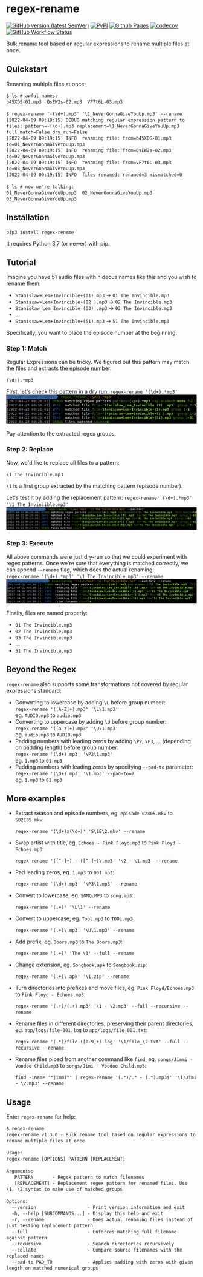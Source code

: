# regex-rename

[![GitHub version (latest SemVer)](https://img.shields.io/github/v/tag/igrek51/regex-rename?label=github&sort=semver)](https://github.com/igrek51/regex-rename)
[![PyPI](https://img.shields.io/pypi/v/regex-rename)](https://pypi.org/project/regex-rename)
[![Github Pages](https://img.shields.io/badge/docs-github.io-blue)](https://igrek51.github.io/regex-rename)
[![codecov](https://codecov.io/gh/igrek51/regex-rename/branch/master/graph/badge.svg)](https://codecov.io/gh/igrek51/regex-rename)
[![GitHub Workflow Status](https://img.shields.io/github/actions/workflow/status/igrek51/regex-rename/test.yml?branch=master&label=tests)](https://github.com/igrek51/regex-rename/actions?query=workflow%3Atest)

Bulk rename tool based on regular expressions to rename multiple files at once.

## Quickstart
Renaming multiple files at once:
```shell
$ ls # awful names:
b45XDS-01.mp3  QsEW2s-02.mp3  VF7t6L-03.mp3

$ regex-rename '-(\d+).mp3' '\1_NeverGonnaGiveYouUp.mp3' --rename
[2022-04-09 09:19:15] DEBUG matching regular expression pattern to files: pattern=-(\d+).mp3 replacement=\1_NeverGonnaGiveYouUp.mp3 full_match=False dry_run=False
[2022-04-09 09:19:15] INFO  renaming file: from=b45XDS-01.mp3 to=01_NeverGonnaGiveYouUp.mp3
[2022-04-09 09:19:15] INFO  renaming file: from=QsEW2s-02.mp3 to=02_NeverGonnaGiveYouUp.mp3
[2022-04-09 09:19:15] INFO  renaming file: from=VF7t6L-03.mp3 to=03_NeverGonnaGiveYouUp.mp3
[2022-04-09 09:19:15] INFO  files renamed: renamed=3 mismatched=0

$ ls # now we're talking:
01_NeverGonnaGiveYouUp.mp3  02_NeverGonnaGiveYouUp.mp3  03_NeverGonnaGiveYouUp.mp3
```

## Installation
```shell
pip3 install regex-rename
```

It requires Python 3.7 (or newer) with pip.

## Tutorial

Imagine you have 51 audio files with hideous names like this and you wish to rename them:

- `Stanislaw+Lem+Invincible+(01).mp3` -> `01 The Invincible.mp3`
- `Stanis▯aw+Lem+Invincible+(02 ).mp3` -> `02 The Invincible.mp3`
- `Stanisław_Lem_Invincible (03) .mp3` -> `03 The Invincible.mp3`
- …
- `Stanis▯aw+Lem+Invincible+(51).mp3` -> `51 The Invincible.mp3`

Specifically, you want to place the episode number at the beginning.

### Step 1: Match 

Regular Expressions can be tricky.
We figured out this pattern may match the files and extracts the episode number:
```regexp
(\d+).*mp3
``` 

First, let's check this pattern in a dry run: `regex-rename '(\d+).*mp3'`  
![Usage example](https://github.com/igrek51/regex-rename/blob/master/docs/img/screen-1.png?raw=true)

Pay attention to the extracted regex groups.

### Step 2: Replace

Now, we'd like to replace all files to a pattern: 
```regexp
\1 The Invincible.mp3
``` 
`\1` is a first group extracted by the matching pattern (episode number).

Let's test it by adding the replacement pattern: `regex-rename '(\d+).*mp3' '\1 The Invincible.mp3'`  
![Usage example](https://github.com/igrek51/regex-rename/blob/master/docs/img/screen-2.png?raw=true)  

### Step 3: Execute

All above commands were just dry-run so that we could experiment with regex patterns.
Once we're sure that everything is matched correctly, we can append `--rename` flag, 
which does the actual renaming:  
`regex-rename '(\d+).*mp3' '\1 The Invincible.mp3' --rename`  
![Usage example](https://github.com/igrek51/regex-rename/blob/master/docs/img/screen-3.png?raw=true)  

Finally, files are named properly:

- `01 The Invincible.mp3`
- `02 The Invincible.mp3`
- `03 The Invincible.mp3`
- …
- `51 The Invincible.mp3`

## Beyond the Regex
`regex-rename` also supports some transformations not covered by regular expressions standard:

- Converting to lowercase by adding `\L` before group number:  
`regex-rename '([A-Z]+).mp3' '\L\1.mp3'`  
eg. `AUDIO.mp3` to `audio.mp3`
- Converting to uppercase by adding `\U` before group number:  
`regex-rename '([a-z]+).mp3' '\U\1.mp3'`  
eg. `audio.mp3` to `AUDIO.mp3`
- Padding numbers with leading zeros by adding `\P2`, `\P3`, … (depending on padding length) before group number:  
`regex-rename '(\d+).mp3' '\P2\1.mp3'`  
eg. `1.mp3` to `01.mp3`
- Padding numbers with leading zeros by specifying `--pad-to` parameter:  
`regex-rename '(\d+).mp3' '\1.mp3' --pad-to=2`  
eg. `1.mp3` to `01.mp3`

## More examples

- Extract season and episode numbers, eg. `episode-02x05.mkv` to `S02E05.mkv`:  
  ```shell
  regex-rename '(\d+)x(\d+)' 'S\1E\2.mkv' --rename
  ```
  
- Swap artist with title, eg. `Echoes - Pink Floyd.mp3` to `Pink Floyd - Echoes.mp3`:  
  ```shell
  regex-rename '([^-]+) - ([^-]+)\.mp3' '\2 - \1.mp3' --rename
  ```
  
- Pad leading zeros, eg. `1.mp3` to `001.mp3`:  
  ```shell
  regex-rename '(\d+).mp3' '\P3\1.mp3' --rename
  ```
  
- Convert to lowercase, eg. `SONG.MP3` to `song.mp3`:  
  ```shell
  regex-rename '(.+)' '\L\1' --rename
  ```
  
- Convert to uppercase, eg. `Tool.mp3` to `TOOL.mp3`:  
  ```shell
  regex-rename '(.+)\.mp3' '\U\1.mp3' --rename
  ```
  
- Add prefix, eg. `Doors.mp3` to `The Doors.mp3`:  
  ```shell
  regex-rename '(.+)' 'The \1' --full --rename
  ```
  
- Change extension, eg. `Songbook.apk` to `Songbook.zip`:  
  ```shell
  regex-rename '(.+)\.apk' '\1.zip' --rename
  ```
  
- Turn directories into prefixes and move files, eg. `Pink Floyd/Echoes.mp3` to `Pink Floyd - Echoes.mp3`:  
  ```shell
  regex-rename '(.+)/(.+).mp3' '\1 - \2.mp3' --full --recursive --rename
  ```
  
- Rename files in different directories, preserving their parent directories,
  eg. `app/logs/file-001.log` to `app/logs/file_001.txt`:  
  ```shell
  regex-rename '(.*)/file-([0-9]+).log' '\1/file_\2.txt' --full --recursive --rename
  ```

- Rename files piped from another command like `find`,
  eg. `songs/Jimmi - Voodoo Child.mp3` to `songs/Jimi - Voodoo Child.mp3`:  
  ```shell
  find -iname '*jimmi*' | regex-rename '(.*)/.* - (.*).mp3$' '\1/Jimi - \2.mp3' --rename
  ```


## Usage
Enter `regex-rename` for help:

```shell
$ regex-rename 
regex-rename v1.3.0 - Bulk rename tool based on regular expressions to rename multiple files at once

Usage:
regex-rename [OPTIONS] PATTERN [REPLACEMENT]

Arguments:
   PATTERN       - Regex pattern to match filenames
   [REPLACEMENT] - Replacement regex pattern for renamed files. Use \1, \2 syntax to make use of matched groups

Options:
  --version                   - Print version information and exit
  -h, --help [SUBCOMMANDS...] - Display this help and exit
  -r, --rename                - Does actual renaming files instead of just testing replacement pattern
  --full                      - Enforces matching full filename against pattern
  --recursive                 - Search directories recursively
  --collate                   - Compare source filenames with the replaced names
  --pad-to PAD_TO             - Applies padding with zeros with given length on matched numerical groups
```
